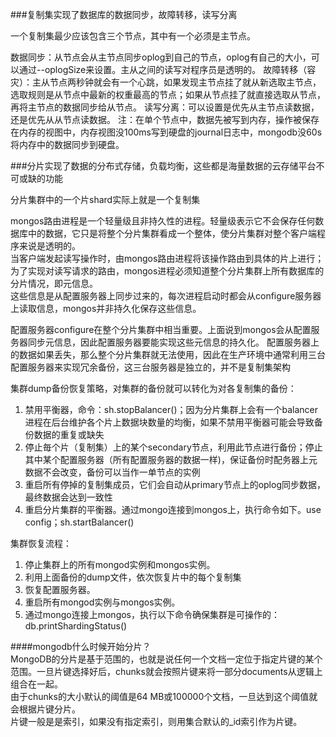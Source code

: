 ###复制集实现了数据库的数据同步，故障转移，读写分离

一个复制集最少应该包含三个节点，其中有一个必须是主节点。

数据同步：从节点会从主节点同步oplog到自己的节点，oplog有自己的大小，可以通过--oplogSize来设置。主从之间的读写对程序员是透明的。
故障转移（容灾）：主从节点两秒钟就会有一个心跳，如果发现主节点挂了就从新选取主节点，选取规则是从节点中最新的权重最高的节点；如果从节点挂了就直接选取从节点，再将主节点的数据同步给从节点。
读写分离：可以设置是优先从主节点读数据，还是优先从从节点读数据。
注：在单个节点中，数据先被写到内存，操作被保存在内存的视图中，内存视图没100ms写到硬盘的journal日志中，mongodb没60s将内存中的数据同步到硬盘。  


###分片实现了数据的分布式存储，负载均衡，这些都是海量数据的云存储平台不可或缺的功能


分片集群中的一个片shard实际上就是一个复制集 


mongos路由进程是一个轻量级且非持久性的进程。轻量级表示它不会保存任何数据库中的数据，它只是将整个分片集群看成一个整体，使分片集群对整个客户端程序来说是透明的。  
当客户端发起读写操作时，由mongos路由进程将该操作路由到具体的片上进行；为了实现对读写请求的路由，mongos进程必须知道整个分片集群上所有数据库的分片情况，即元信息。  
这些信息是从配置服务器上同步过来的，每次进程启动时都会从configure服务器上读取信息，mongos并非持久化保存这些信息。  


配置服务器configure在整个分片集群中相当重要。上面说到mongos会从配置服务器同步元信息，因此配置服务器要能实现这些元信息的持久化。
配置服务器上的数据如果丢失，那么整个分片集群就无法使用，因此在生产环境中通常利用三台配置服务器来实现冗余备份，这三台服务器是独立的，并不是复制集架构 

 
集群dump备份恢复策略，对集群的备份就可以转化为对各复制集的备份：
1. 禁用平衡器，命令：sh.stopBalancer()；因为分片集群上会有一个balancer进程在后台维护各个片上数据块数量的均衡，如果不禁用平衡器可能会导致备份数据的重复或缺失   
2. 停止毎个片（复制集）上的某个secondary节点，利用此节点进行备份；停止其中某个配置服务器（所有配置服务器的数据一样)，保证备份时配务器上元数据不会改变，备份可以当作一单节点的实例  
3. 重启所有停掉的复制集成员，它们会自动从primary节点上的oplog同步数据，最终数据会达到一致性   
4. 重启分片集群的平衡器。通过mongo连接到mongos上，执行命令如下。use config；sh.startBalancer()


集群恢复流程：
1. 停止集群上的所有mongod实例和mongos实例。    
2. 利用上面备份的dump文件，依次恢复片中的每个复制集  
3. 恢复配置服务器。  
4. 重启所有mongod实例与mongos实例。  
5. 通过mongo连接上mongos，执行以下命令确保集群是可操作的：db.printShardingStatus() 



####mongodb什么时候开始分片？   
MongoDB的分片是基于范围的，也就是说任何一个文档一定位于指定片键的某个范围。一旦片键选择好后，chunks就会按照片键来将一部分documents从逻辑上组合在一起。  
由于chunks的大小默认的阈值是64 MB或100000个文档，一旦达到这个阈值就会根据片键分片。  
片键一般是是索引，如果没有指定索引，则用集合默认的_id索引作为片键。  



